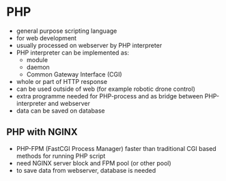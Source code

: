 # PHP

- general purpose scripting language
- for web development
- usually processed on webserver by PHP interpreter
- PHP interpreter can be implemented as:
    - module
    - daemon
    - Common Gateway Interface (CGI)
- whole or part of HTTP response
- can be used outside of web (for example robotic drone control)
- extra programme needed for PHP-process and as bridge between PHP-interpreter and webserver
- data can be saved on database

## PHP with NGINX

- PHP-FPM (FastCGI Process Manager) faster than traditional CGI based methods for running PHP script
- need NGINX server block and FPM pool (or other pool)
- to save data from webserver, database is needed